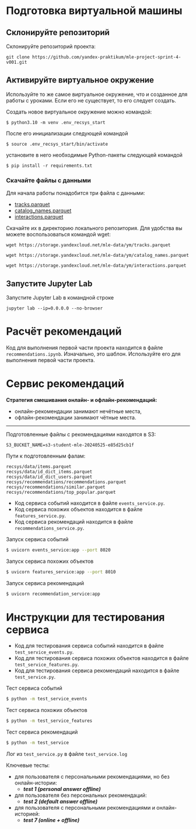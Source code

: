# Подготовка виртуальной машины

## Склонируйте репозиторий

Склонируйте репозиторий проекта:

```
git clone https://github.com/yandex-praktikum/mle-project-sprint-4-v001.git
```

## Активируйте виртуальное окружение

Используйте то же самое виртуальное окружение, что и созданное для работы с уроками. Если его не существует, то его следует создать.

Создать новое виртуальное окружение можно командой:

```
$ python3.10 -m venv .env_recsys_start
```

После его инициализации следующей командой

```
$ source .env_recsys_start/bin/activate
```

установите в него необходимые Python-пакеты следующей командой

```
$ pip install -r requirements.txt
```

### Скачайте файлы с данными

Для начала работы понадобится три файла с данными:
- [tracks.parquet](https://storage.yandexcloud.net/mle-data/ym/tracks.parquet)
- [catalog_names.parquet](https://storage.yandexcloud.net/mle-data/ym/catalog_names.parquet)
- [interactions.parquet](https://storage.yandexcloud.net/mle-data/ym/interactions.parquet)
 
Скачайте их в директорию локального репозитория. Для удобства вы можете воспользоваться командой wget:

```
wget https://storage.yandexcloud.net/mle-data/ym/tracks.parquet

wget https://storage.yandexcloud.net/mle-data/ym/catalog_names.parquet

wget https://storage.yandexcloud.net/mle-data/ym/interactions.parquet
```

## Запустите Jupyter Lab

Запустите Jupyter Lab в командной строке

```
jupyter lab --ip=0.0.0.0 --no-browser
```

# Расчёт рекомендаций

Код для выполнения первой части проекта находится в файле `recommendations.ipynb`. Изначально, это шаблон. Используйте его для выполнения первой части проекта.

# Сервис рекомендаций

**Стратегия смешивания онлайн- и офлайн-рекомендаций:**
- онлайн-рекомендации занимают нечётные места,
- офлайн-рекомендации занимают чётные места.

---

Подготовленные файлы с рекомендациями находятся в S3:

```
S3_BUCKET_NAME=s3-student-mle-20240525-e85d25cb1f
```

Пути к подготовленным фалам:

```
recsys/data/items.parquet
recsys/data/id_dict_items.parquet
recsys/data/id_dict_users.parquet
recsys/recommendations/recommendations.parquet
recsys/recommendations/similar.parquet
recsys/recommendations/top_popular.parquet
```

- Код сервиса событий находится в файле `events_service.py`.
- Код сервиса похожих объектов находится в файле `features_service.py`.
- Код сервиса рекомендаций находится в файле `recommendations_service.py`.

Запуск сервиса событий
```bash
$ uvicorn events_service:app --port 8020
```

Запуск сервиса похожих объектов
```bash
$ uvicorn features_service:app --port 8010
```

Запуск сервиса рекомендаций
```bash
$ uvicorn recommendation_service:app 
```

# Инструкции для тестирования сервиса

- Код для тестирования сервиса событий находится в файле `test_service_events.py`.
- Код для тестирования сервиса похожих объектов находится в файле `test_service_features.py`.
- Код для тестирования сервиса рекомендаций находится в файле `test_service.py`.

Тест сервиса событий
```bash
$ python -m test_service_events
```

Тест сервиса похожих объектов
```bash
$ python -m test_service_features
```

Тест сервиса рекомендаций
```bash
$ python -m test_service
```

Лог из `test_service.py` в файле `test_service.log`

Ключевые тесты:

- для пользователя с персональными рекомендациями, но без онлайн-истории:
  - ***test 1 (personal answer offline)***
- для пользователя без персональных рекомендаций:
  - ***test 2 (default answer offline)***
- для пользователя с персональными рекомендациями и онлайн-историей:
  - ***test 7 (online + offline)***
